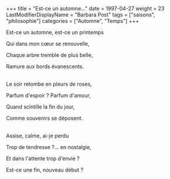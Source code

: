 +++
title = "Est-ce un automne..."
date = 1997-04-27
weight = 23
LastModifierDisplayName = "Barbara Post"
tags = ["saisons", "philosophie"]
categories = ["Automne", "Temps"]
+++

Est-ce un automne, est-ce un printemps

Qui dans mon cœur se renouvelle,

Chaque arbre tremble de plus belle,

Ramure aux bords évanescents.

 \
Le soir retombe en pleurs de roses,

Parfum d'espoir ? Parfum d'amour,

Quand scintille la fin du jour,

Comme souvenirs se déposent.

 \
Assise, calme, ai-je perdu

Trop de tendresse ?... en nostalgie,

Et dans l'attente trop d'envie ?

Est-ce une fin, nouveau début ?

